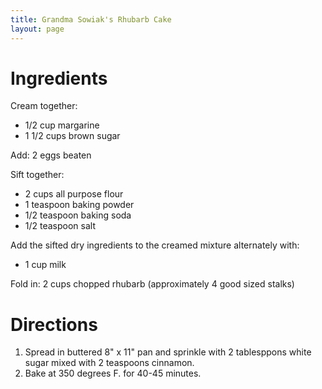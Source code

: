 ```yaml
---
title: Grandma Sowiak's Rhubarb Cake
layout: page
---
```




# Ingredients

Cream together:
* 1/2 cup margarine
* 1 1/2 cups brown sugar

Add: 2 eggs beaten

Sift together:
* 2 cups all purpose flour
* 1 teaspoon baking powder
* 1/2 teaspoon baking soda
* 1/2 teaspoon salt

Add the sifted dry ingredients to the creamed mixture alternately with:
* 1 cup milk

Fold in: 2 cups chopped rhubarb (approximately 4 good sized stalks)

# Directions

1.  Spread in buttered 8" x 11" pan and sprinkle with 2 tablesppons white sugar mixed with 2 teaspoons cinnamon.
1.  Bake at 350 degrees F. for 40-45 minutes.
